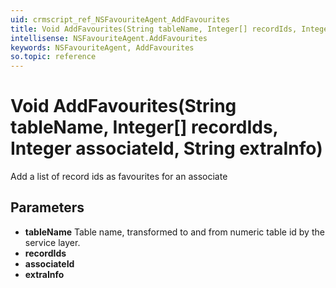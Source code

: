 ```yaml
---
uid: crmscript_ref_NSFavouriteAgent_AddFavourites
title: Void AddFavourites(String tableName, Integer[] recordIds, Integer associateId, String extraInfo)
intellisense: NSFavouriteAgent.AddFavourites
keywords: NSFavouriteAgent, AddFavourites
so.topic: reference
---
```


# Void AddFavourites(String tableName, Integer[] recordIds, Integer associateId, String extraInfo)

Add a list of record ids as favourites for an associate

## Parameters

* **tableName** Table name, transformed to and from numeric table id by the service layer.
* **recordIds** 
* **associateId** 
* **extraInfo** 
